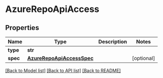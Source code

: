 # AzureRepoApiAccess

## Properties
Name | Type | Description | Notes
------------ | ------------- | ------------- | -------------
**type** | **str** |  | 
**spec** | [**AzureRepoApiAccessSpec**](AzureRepoApiAccessSpec.md) |  | [optional] 

[[Back to Model list]](../README.md#documentation-for-models) [[Back to API list]](../README.md#documentation-for-api-endpoints) [[Back to README]](../README.md)

